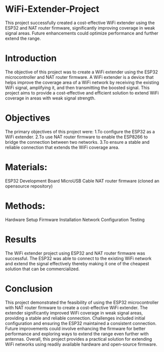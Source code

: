 # WiFi-Extender-Project
This project successfully created a cost-effective WiFi extender using the ESP32 and NAT router firmware, significantly improving coverage in weak signal areas. Future enhancements could optimize performance and further extend the range.


# Introduction
The objective of this project was to create a WiFi extender using the ESP32 microcontroller and NAT router firmware. A WiFi extender is a device that helps improve the coverage area of a WiFi network by receiving the existing WiFi signal, amplifying it, and then transmitting the boosted signal. This project aims to provide a cost-effective and efficient solution to extend WiFi coverage in areas with weak signal strength.

# Objectives
The primary objectives of this project were:
1.To configure the ESP32 as a WiFi extender.
2.To use NAT router firmware to enable the ESP8266 to bridge the connection between two networks.
3.To ensure a stable and reliable connection that extends the WiFi coverage area.

# Materials:
ESP32 Development Board
MicroUSB Cable
NAT router firmware (cloned an opensource repository)

# Methods:
Hardware Setup
Firmware Installation
Network Configuration
Testing

# Results
The WiFi extender project using ESP32 and NAT router firmware was successful. The ESP32 was able to connect to the existing WiFi network and extend the signal effectively thereby making it one of the cheapest solution that can be commercialized.

# Conclusion
This project demonstrated the feasibility of using the ESP32 microcontroller with NAT router firmware to create a cost-effective WiFi extender. The extender significantly improved WiFi coverage in weak signal areas, providing a stable and reliable connection. Challenges included initial configuration and ensuring the ESP32 maintained a consistent connection. Future improvements could involve enhancing the firmware for better performance and exploring ways to extend the range even further with antennas. Overall, this project provides a practical solution for extending WiFi networks using readily available hardware and open-source firmware.
